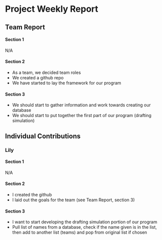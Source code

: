 # Project Weekly Report
## Team Report
#### Section 1
N/A
#### Section 2
* As a team, we decided team roles
* We created a github repo
* We have started to lay the framework for our program
#### Section 3
* We should start to gather information and work towards creating our database
* We should start to put together the first part of our program (drafting simulation)
## Individual Contributions
### Lily
#### Section 1
N/A
#### Section 2
* I created the github
* I laid out the goals for the team (see Team Report, section 3)
#### Section 3
* I want to start developing the drafting simulation portion of our program
 * Pull list of names from a database, check if the name given is in the list, then add to another list (teams) and pop from original list if chosen